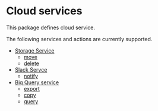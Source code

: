 # Cloud services

This package defines cloud service.

The following services and actions are currently supported.

- [Storage Service](storage)
    - [move](storage/README.md#move)
    - [delete](storage/README.md#delete)
- [Slack Servce](slack)
    - [notify](slack/README.md#notify)
- [Biq Query service](bq)
    - [export](bq/README.md#export)
    - [copy](bq/README.md#copy)
    - [query](bq/README.md#query)

